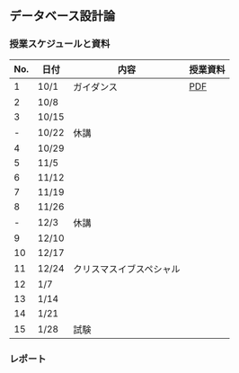 ## データベース設計論

### 授業スケジュールと資料
|No.  | 日付 | 内容  |授業資料  |
|---|---|---|---|
|1  |10/1  |ガイダンス  | [PDF](1st.pdf) |
|2  |10/8  |  | |
|3  |10/15 |  | |
|-  |10/22 | 休講 | |
|4  |10/29 | | |
|5  |11/5 | | |
|6  |11/12 | | |
|7  |11/19 | | |
|8  |11/26 | | |
|-  |12/3  | 休講 | |
|9  |12/10 | | |
|10 |12/17 | | |
|11 |12/24 |クリスマスイブスペシャル | |
|12 |1/7   | | |
|13 |1/14  | | |
|14 |1/21  | | |
|15 |1/28  | 試験 | |

### レポート
